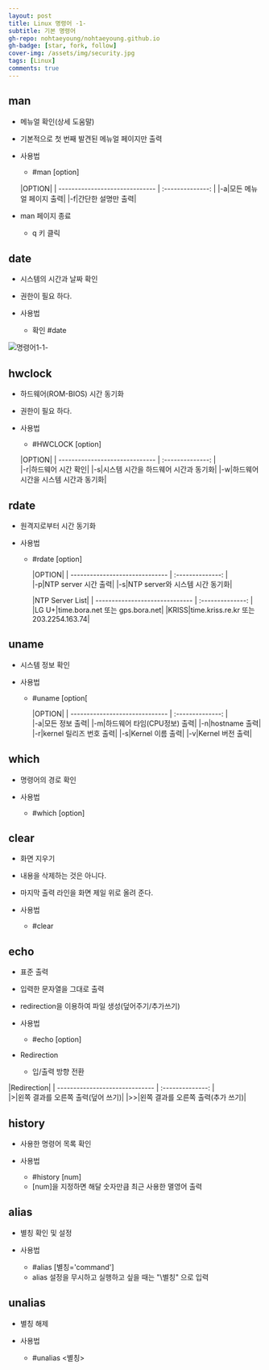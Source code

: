 ```yaml
---
layout: post
title: Linux 명령어 -1-
subtitle: 기본 명령어
gh-repo: nohtaeyoung/nohtaeyoung.github.io
gh-badge: [star, fork, follow]
cover-img: /assets/img/security.jpg
tags: [Linux]
comments: true
---
```


## man
- 메뉴얼 확인(상세 도움말)
- 기본적으로 첫 번째 발견된 메뉴얼 페이지만 출력

- 사용법
  - #man [option] <cmmand><br>
  
  |OPTION|
| ------------------------------ | :--------------: | 
|-a|모든 메뉴얼 페이지 출력|
|-f|간단한 설명만 출력|

- man 페이지 종료
  - q 키 클릭
  
## date
- 시스템의 시간과 날짜 확인
- 권한이 필요 하다.
  
- 사용법
  - 확인
    #date
  
![명령어1-1-](../assets/img/명령어1-1-.png) 
  
## hwclock
- 하드웨어(ROM-BIOS) 시간 동기화
- 권한이 필요 하다.
  
- 사용법
  - #HWCLOCK [option]
  
  |OPTION|
| ------------------------------ | :--------------: |  
|-r|하드웨어 시간 확인|
|-s|시스템 시간을 하드웨어 시간과 동기화|
|-w|하드웨어 시간을 시스템 시간과 동기화|
  
## rdate
- 원격지로부터 시간 동기화
  
- 사용법
  - #rdate [option] <NTPserver address>
  
      |OPTION|
| ------------------------------ | :--------------: |  
|-p|NTP server 시간 출력|
|-s|NTP server와 시스템 시간 동기화|

  
  
  
      |NTP Server List|
| ------------------------------ | :--------------: |  
|LG U+|time.bora.net 또는 gps.bora.net|
|KRISS|time.kriss.re.kr 또는 203.2254.163.74|
  
## uname
- 시스템 정보 확인
  
- 사용법
  - #uname [option[
  
      |OPTION|
| ------------------------------ | :--------------: |  
|-a|모든 정보 출력|
|-m|하드웨어 타임(CPU정보) 출력|
|-n|hostname 출력|
|-r|kernel 릴리즈 번호 출력|
|-s|Kernel 이름 출력|
|-v|Kernel 버전 출력|
  
## which
- 명령어의 경로 확인
  
- 사용법
  - #which [option] <coimmand>
  
## clear
- 화면 지우기
- 내용을 삭제하는 것은 아니다.
- 마지막 출력 라인을 화면 제일 위로 올려 준다.
  
- 사용법
  - #clear
  
## echo
- 표준 출력
- 입력한 문자열을 그대로 출력
- redirection을 이용하여 파일 생성(덮어주기/추가쓰기)
  
- 사용법
  - #echo [option] <string>

- Redirection
  - 입/출력 방향 전환
  
 |Redirection|
| ------------------------------ | :--------------: |  
|>|왼쪽 결과를 오른쪽 출력(덮어 쓰기)|
|>>|왼쪽 결과를 오른쪽 출력(추가 쓰기)|
  
## history
- 사용한 명령어 목록 확인

- 사용법
  - #history [num]
  - [num]을 지정하면 해달 숫자만큼 최근 사용한 멸영어 출력
  
## alias
- 별칭 확인 및 설정
  
- 사용법
  - #alias [별칭='command']
  - alias 설정을 무시하고 실행하고 싶을 때는 "\별칭" 으로 입력
  
## unalias
- 별칭 해제
  
- 사용법
  - #unalias <별칭>

